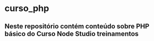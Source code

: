 # curso_php
 ## Neste repositório contém conteúdo sobre PHP básico  do Curso Node Studio treinamentos
